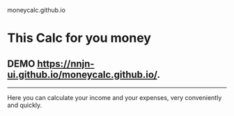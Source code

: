  moneycalc.github.io
# This Calc for you money 
## DEMO https://nnjn-ui.github.io/moneycalc.github.io/.
***
Here you can calculate your income and your expenses, very conveniently and quickly.
